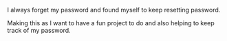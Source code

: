 I always forget my password and found myself to keep resetting password.

Making this as I want to have a fun project to do and also helping to keep track of my password.
